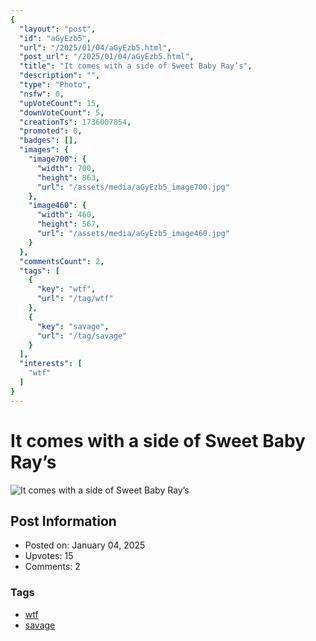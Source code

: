 ```yaml
---
{
  "layout": "post",
  "id": "aGyEzb5",
  "url": "/2025/01/04/aGyEzb5.html",
  "post_url": "/2025/01/04/aGyEzb5.html",
  "title": "It comes with a side of Sweet Baby Ray’s",
  "description": "",
  "type": "Photo",
  "nsfw": 0,
  "upVoteCount": 15,
  "downVoteCount": 5,
  "creationTs": 1736007854,
  "promoted": 0,
  "badges": [],
  "images": {
    "image700": {
      "width": 700,
      "height": 863,
      "url": "/assets/media/aGyEzb5_image700.jpg"
    },
    "image460": {
      "width": 460,
      "height": 567,
      "url": "/assets/media/aGyEzb5_image460.jpg"
    }
  },
  "commentsCount": 2,
  "tags": [
    {
      "key": "wtf",
      "url": "/tag/wtf"
    },
    {
      "key": "savage",
      "url": "/tag/savage"
    }
  ],
  "interests": [
    "wtf"
  ]
}
---
```


# It comes with a side of Sweet Baby Ray’s

![It comes with a side of Sweet Baby Ray’s](/assets/media/aGyEzb5_image700.jpg)

## Post Information

- Posted on: January 04, 2025
- Upvotes: 15
- Comments: 2

### Tags

- [wtf](/tag/wtf)
- [savage](/tag/savage)
